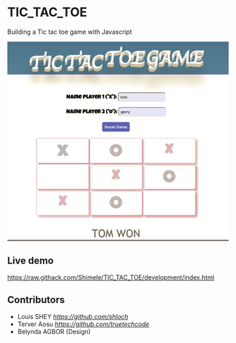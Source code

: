 # TIC_TAC_TOE
Building a Tic tac toe game with Javascript

![alt text](https://github.com/shloch/TIC_TAC_TOE/blob/development/asset/game.png)

## Live demo

https://raw.githack.com/Shimele/TIC_TAC_TOE/development/index.html

## Contributors

- Louis SHEY _https://github.com/shloch_
- Terver Aosu _https://github.com/truetechcode_
- Belynda AGBOR (Design)
